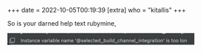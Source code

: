 +++
date = 2022-10-05T00:19:39
[extra]
who = "kitallis"
+++

So is your darned help text rubymine,

![](/images/rubymine.png)
